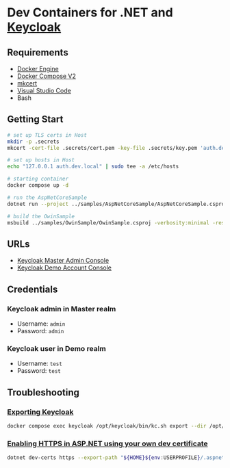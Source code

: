 # Dev Containers for .NET and [Keycloak](https://www.keycloak.org)

## Requirements

- [Docker Engine](https://docs.docker.com/install/)
- [Docker Compose V2](https://docs.docker.com/compose/cli-command/)
- [mkcert](https://github.com/FiloSottile/mkcert)
- [Visual Studio Code](https://code.visualstudio.com/)
- Bash

## Getting Start

```sh
# set up TLS certs in Host
mkdir -p .secrets
mkcert -cert-file .secrets/cert.pem -key-file .secrets/key.pem 'auth.dev.local'

# set up hosts in Host
echo "127.0.0.1 auth.dev.local" | sudo tee -a /etc/hosts

# starting container
docker compose up -d

# run the AspNetCoreSample
dotnet run --project ../samples/AspNetCoreSample/AspNetCoreSample.csproj

# build the OwinSample
msbuild ../samples/OwinSample/OwinSample.csproj -verbosity:minimal -restore
```

## URLs

- [Keycloak Master Admin Console](https://auth.dev.local:8443/admin/master/console)
- [Keycloak Demo Account Console](https://auth.dev.local:8443/realms/demo/account)

## Credentials

### Keycloak admin in Master realm

- Username: `admin`
- Password: `admin`

### Keycloak user in Demo realm

- Username: `test`
- Password: `test`

## Troubleshooting

### [Exporting Keycloak](https://www.keycloak.org/server/importExport)

```sh
docker compose exec keycloak /opt/keycloak/bin/kc.sh export --dir /opt/keycloak/data/export/ --realm demo
```

### [Enabling HTTPS in ASP.NET using your own dev certificate](https://learn.microsoft.com/aspnet/core/security/docker-compose-https)

```sh
dotnet dev-certs https --export-path "${HOME}${env:USERPROFILE}/.aspnet/https/aspnetapp.pem" --format Pem --no-password
```
